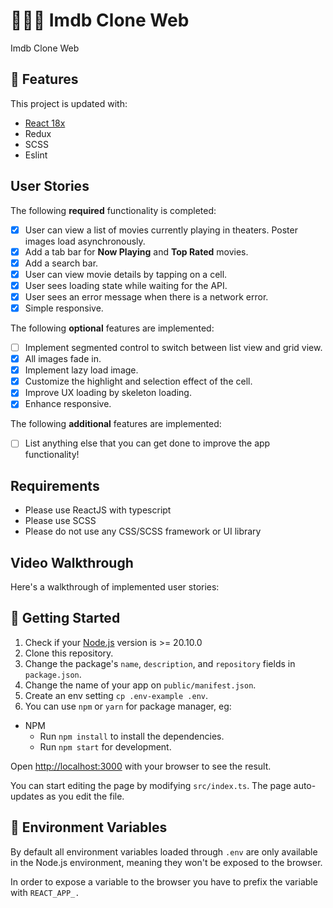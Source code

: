 # 👨🏽‍💻 Imdb Clone Web

Imdb Clone Web

## 📌 Features

This project is updated with:

- [React 18x](https://reactjs.org)
- Redux
- SCSS
- Eslint

## User Stories

The following **required** functionality is completed:

- [x] User can view a list of movies currently playing in theaters. Poster images load asynchronously.
- [x] Add a tab bar for **Now Playing** and **Top Rated** movies.
- [x] Add a search bar.
- [x] User can view movie details by tapping on a cell.
- [x] User sees loading state while waiting for the API.
- [x] User sees an error message when there is a network error.
- [x] Simple responsive.

The following **optional** features are implemented:

- [ ] Implement segmented control to switch between list view and grid view.
- [x] All images fade in.
- [x] Implement lazy load image.
- [x] Customize the highlight and selection effect of the cell.
- [x] Improve UX loading by skeleton loading.
- [x] Enhance responsive.

The following **additional** features are implemented:

- [ ] List anything else that you can get done to improve the app functionality!

## Requirements

- Please use ReactJS with typescript
- Please use SCSS
- Please do not use any CSS/SCSS framework or UI library

## Video Walkthrough

Here's a walkthrough of implemented user stories:

## 🧐 Getting Started

1. Check if your [Node.js](https://nodejs.org/) version is >= 20.10.0
2. Clone this repository.
3. Change the package's `name`, `description`, and `repository` fields in `package.json`.
4. Change the name of your app on `public/manifest.json`.
5. Create an env setting `cp .env-example .env`.
6. You can use `npm` or `yarn` for package manager, eg:

- NPM
  - Run `npm install` to install the dependencies.
  - Run `npm start` for development.

Open [http://localhost:3000](http://localhost:3000) with your browser to see the result.

You can start editing the page by modifying `src/index.ts`. The page auto-updates as you edit the file.

## 🔧 Environment Variables

By default all environment variables loaded through `.env` are only available in the Node.js environment, meaning they won't be exposed to the browser.

In order to expose a variable to the browser you have to prefix the variable with `REACT_APP_.`
